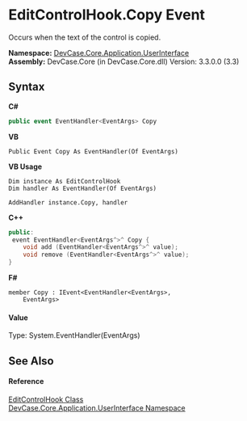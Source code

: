 # EditControlHook.Copy Event
 

Occurs when the text of the control is copied.

**Namespace:**&nbsp;<a href="N_DevCase_Core_Application_UserInterface">DevCase.Core.Application.UserInterface</a><br />**Assembly:**&nbsp;DevCase.Core (in DevCase.Core.dll) Version: 3.3.0.0 (3.3)

## Syntax

**C#**<br />
``` C#
public event EventHandler<EventArgs> Copy
```

**VB**<br />
``` VB
Public Event Copy As EventHandler(Of EventArgs)
```

**VB Usage**<br />
``` VB Usage
Dim instance As EditControlHook
Dim handler As EventHandler(Of EventArgs)

AddHandler instance.Copy, handler

```

**C++**<br />
``` C++
public:
 event EventHandler<EventArgs^>^ Copy {
	void add (EventHandler<EventArgs^>^ value);
	void remove (EventHandler<EventArgs^>^ value);
}
```

**F#**<br />
``` F#
member Copy : IEvent<EventHandler<EventArgs>,
    EventArgs>

```


#### Value
Type: System.EventHandler(EventArgs)

## See Also


#### Reference
<a href="T_DevCase_Core_Application_UserInterface_EditControlHook">EditControlHook Class</a><br /><a href="N_DevCase_Core_Application_UserInterface">DevCase.Core.Application.UserInterface Namespace</a><br />